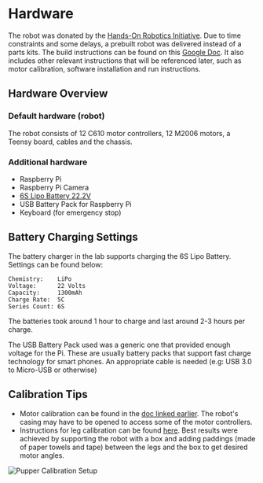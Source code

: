 # Hardware
The robot was donated by the [Hands-On Robotics Initiative](https://handsonrobotics.org/). Due to time constraints and some delays, a prebuilt robot was delivered instead of a parts kits. The build instructions can be found on this [Google Doc](https://docs.google.com/document/d/1ztO-zyF31r9wYJvHZEMbAYyhtuHloNoHOm8AScbr3wc). It also includes other relevant instructions that will be referenced later, such as motor calibration, software installation and run instructions.

## Hardware Overview
### Default hardware (robot)
The robot consists of 12 C610 motor controllers, 12 M2006 motors, a Teensy board, cables and the chassis.

### Additional hardware
* Raspberry Pi
* Raspberry Pi Camera
* [6S Lipo Battery 22.2V](https://www.amazon.com/dp/B08BZ9P469?psc=1&pldnSite=1)
* USB Battery Pack for Raspberry Pi
* Keyboard (for emergency stop)

## Battery Charging Settings
The battery charger in the lab supports charging the 6S Lipo Battery. Settings can be found below:

```
Chemistry:    LiPo
Voltage:      22 Volts
Capacity:     1300mAh
Charge Rate:  5C
Series Count: 6S
```

The batteries took around 1 hour to charge and last around 2-3 hours per charge.

The USB Battery Pack used was a generic one that provided enough voltage for the Pi. These are usually battery packs that support fast charge technology for smart phones. An appropriate cable is needed (e.g: USB 3.0 to Micro-USB or otherwise)

## Calibration Tips
* Motor calibration can be found in the [doc linked earlier](https://docs.google.com/document/d/1ztO-zyF31r9wYJvHZEMbAYyhtuHloNoHOm8AScbr3wc). The robot's casing may have to be opened to access some of the motor controllers.
* Instructions for leg calibration can be found [here](https://github.com/stanfordroboticsclub/StanfordQuadruped/blob/dji/README.md). Best results were achieved by supporting the robot with a box and adding paddings (made of paper towels and tape) between the legs and the box to get desired motor angles.

![Pupper Calibration Setup](images/Pupper2Calibration.png)